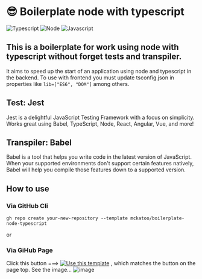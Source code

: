 # 😎 Boilerplate node with typescript

![Typescript](https://img.shields.io/badge/TypeScript-007ACC?style=for-the-badge&logo=typescript&logoColor=white)
![Node](https://img.shields.io/badge/Node.js-43853D?style=for-the-badge&logo=node.js&logoColor=white)
![Javascript](https://img.shields.io/badge/JavaScript-323330?style=for-the-badge&logo=javascript&logoColor=F7DF1E
)

## This is a boilerplate for work using node with typescript without forget tests and transpiler.
It aims to speed up the start of an application using node and typescript in the backend.
To use with frontend you must update tsconfig.json in properties like `lib=["ES6", "DOM"]` among others.

## Test: Jest
Jest is a delightful JavaScript Testing Framework with a focus on simplicity.
Works great using Babel, TypeScript, Node, React, Angular, Vue, and more!

## Transpiler: Babel
Babel is a tool that helps you write code in the latest version of JavaScript. When your supported environments don't support certain features natively, Babel will help you compile those features down to a supported version.

## How to use

### Via GitHub Cli
`gh repo create your-new-repository --template mckatoo/boilerplate-node-typescript`

or

### Via GiHub Page
Click this button ===> [![Use this template](https://user-images.githubusercontent.com/7876852/137644505-fea0df3f-5c72-400d-b0a5-d09046a6ce98.png)](https://github.com/mckatoo/boilerplate-node-typescript/generate) , which matches the button on the page top. See the image...
![image](https://user-images.githubusercontent.com/7876852/137643820-afcbdcd7-c48e-4dda-bb73-8e3457932e79.png)
